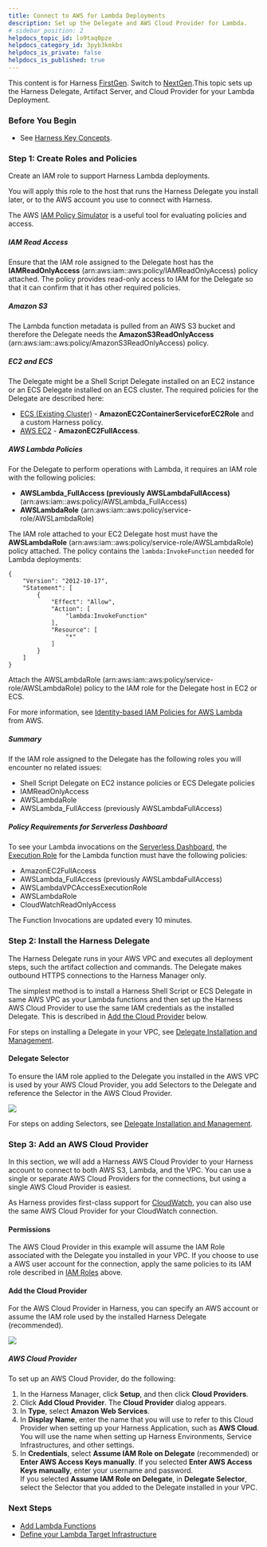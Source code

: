 ```yaml
---
title: Connect to AWS for Lambda Deployments
description: Set up the Delegate and AWS Cloud Provider for Lambda.
# sidebar_position: 2
helpdocs_topic_id: lo9taq0pze
helpdocs_category_id: 3pyb3kmkbs
helpdocs_is_private: false
helpdocs_is_published: true
---
```


This content is for Harness [FirstGen](../../../../getting-started/harness-first-gen-vs-harness-next-gen.md). Switch to [NextGen](https://docs.harness.io/article/5fnx4hgwsa).This topic sets up the Harness Delegate, Artifact Server, and Cloud Provider for your Lambda Deployment.

### Before You Begin

* See [Harness Key Concepts](../../../starthere-firstgen/harness-key-concepts.md).

### Step 1: Create Roles and Policies

Create an IAM role to support Harness Lambda deployments.

You will apply this role to the host that runs the Harness Delegate you install later, or to the AWS account you use to connect with Harness.

The AWS [IAM Policy Simulator](https://docs.aws.amazon.com/IAM/latest/UserGuide/access_policies_testing-policies.html) is a useful tool for evaluating policies and access.

##### IAM Read Access

Ensure that the IAM role assigned to the Delegate host has the **IAMReadOnlyAccess** (arn:aws:iam::aws:policy/IAMReadOnlyAccess) policy attached. The policy provides read-only access to IAM for the Delegate so that it can confirm that it has other required policies.

##### Amazon S3

The Lambda function metadata is pulled from an AWS S3 bucket and therefore the Delegate needs the **AmazonS3ReadOnlyAccess** (arn:aws:iam::aws:policy/AmazonS3ReadOnlyAccess) policy.

##### EC2 and ECS

The Delegate might be a Shell Script Delegate installed on an EC2 instance or an ECS Delegate installed on an ECS cluster. The required policies for the Delegate are described here:

* [ECS (Existing Cluster)](../../../firstgen-platform/account/manage-connectors/cloud-providers.md#ecs-existing-cluster) - **AmazonEC2ContainerServiceforEC2Role** and a custom Harness policy.
* [AWS EC2](../../../firstgen-platform/account/manage-connectors/cloud-providers.md#aws-ec2) - **AmazonEC2FullAccess**.

##### AWS Lambda Policies

For the Delegate to perform operations with Lambda, it requires an IAM role with the following policies:

* **AWSLambda\_FullAccess (previously AWSLambdaFullAccess)** (arn:aws:iam::aws:policy/AWSLambda\_FullAccess)
* **AWSLambdaRole** (arn:aws:iam::aws:policy/service-role/AWSLambdaRole)

The IAM role attached to your EC2 Delegate host must have the **AWSLambdaRole** (arn:aws:iam::aws:policy/service-role/AWSLambdaRole) policy attached. The policy contains the `lambda:InvokeFunction` needed for Lambda deployments:


```
{  
    "Version": "2012-10-17",  
    "Statement": [  
        {  
            "Effect": "Allow",  
            "Action": [  
                "lambda:InvokeFunction"  
            ],  
            "Resource": [  
                "*"  
            ]  
        }  
    ]  
}
```
Attach the AWSLambdaRole (arn:aws:iam::aws:policy/service-role/AWSLambdaRole) policy to the IAM role for the Delegate host in EC2 or ECS.

For more information, see [Identity-based IAM Policies for AWS Lambda](https://docs.aws.amazon.com/lambda/latest/dg/access-control-identity-based.html) from AWS.

##### Summary

If the IAM role assigned to the Delegate has the following roles you will encounter no related issues:

* Shell Script Delegate on EC2 instance policies or ECS Delegate policies
* IAMReadOnlyAccess
* AWSLambdaRole
* AWSLambda\_FullAccess (previously AWSLambdaFullAccess)

##### Policy Requirements for Serverless Dashboard

To see your Lambda invocations on the [Serverless Dashboard](../../../firstgen-platform/techref-category/monitoring-ref/serverless-functions-dashboard.md), the [Execution Role](https://docs.aws.amazon.com/lambda/latest/dg/lambda-intro-execution-role.html) for the Lambda function must have the following policies:

* AmazonEC2FullAccess
* AWSLambda\_FullAccess (previously AWSLambdaFullAccess)
* AWSLambdaVPCAccessExecutionRole
* AWSLambdaRole
* CloudWatchReadOnlyAccess

The Function Invocations are updated every 10 minutes.

### Step 2: Install the Harness Delegate

The Harness Delegate runs in your AWS VPC and executes all deployment steps, such the artifact collection and commands. The Delegate makes outbound HTTPS connections to the Harness Manager only.

The simplest method is to install a Harness Shell Script or ECS Delegate in same AWS VPC as your Lambda functions and then set up the Harness AWS Cloud Provider to use the same IAM credentials as the installed Delegate. This is described in [Add the Cloud Provider](1-delegate-and-connectors-for-lambda.md#add-the-cloud-provider) below.

For steps on installing a Delegate in your VPC, see [Delegate Installation and Management](../../../firstgen-platform/account/manage-delegates/delegate-installation.md).

#### Delegate Selector

To ensure the IAM role applied to the Delegate you installed in the AWS VPC is used by your AWS Cloud Provider, you add Selectors to the Delegate and reference the Selector in the AWS Cloud Provider.

![](./static/1-delegate-and-connectors-for-lambda-00.png)

For steps on adding Selectors, see [Delegate Installation and Management](../../../firstgen-platform/account/manage-delegates/delegate-installation.md).

### Step 3: Add an AWS Cloud Provider

In this section, we will add a Harness AWS Cloud Provider to your Harness account to connect to both AWS S3, Lambda, and the VPC. You can use a single or separate AWS Cloud Providers for the connections, but using a single AWS Cloud Provider is easiest.

As Harness provides first-class support for [CloudWatch](../../continuous-verification/continuous-verification-overview/concepts-cv/cloud-watch-verification-overview.md), you can also use the same AWS Cloud Provider for your CloudWatch connection.

#### Permissions

The AWS Cloud Provider in this example will assume the IAM Role associated with the Delegate you installed in your VPC. If you choose to use a AWS user account for the connection, apply the same policies to its IAM role described in [IAM Roles](1-delegate-and-connectors-for-lambda.md#iam-roles) above.

#### Add the Cloud Provider

For the AWS Cloud Provider in Harness, you can specify an AWS account or assume the IAM role used by the installed Harness Delegate (recommended).

![](./static/1-delegate-and-connectors-for-lambda-01.png)

##### AWS Cloud Provider

To set up an AWS Cloud Provider, do the following:

1. In the Harness Manager, click **Setup**, and then click **Cloud Providers**.
2. Click **Add Cloud Provider**. The **Cloud Provider** dialog appears.
3. In **Type**, select **Amazon Web Services**.
4. In **Display Name**, enter the name that you will use to refer to this Cloud Provider when setting up your Harness Application, such as **AWS Cloud**. You will use the name when setting up Harness Environments, Service Infrastructures, and other settings.
5. In **Credentials**, select **Assume IAM Role on Delegate** (recommended) or **Enter AWS Access Keys manually**. If you selected **Enter AWS Access Keys manually**, enter your username and password.  
If you selected **Assume IAM Role on Delegate**, in **Delegate Selector**, select the Selector that you added to the Delegate installed in your VPC.

### Next Steps

* [Add Lambda Functions](2-service-for-lambda.md)
* [Define your Lambda Target Infrastructure](3-lambda-environments.md)

